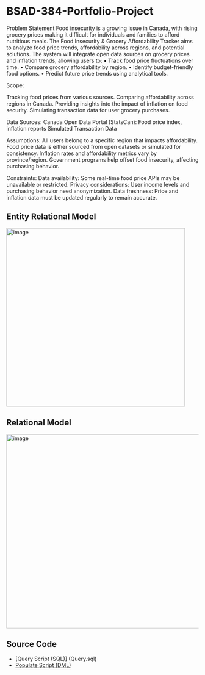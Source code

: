 # BSAD-384-Portfolio-Project
Problem Statement
Food insecurity is a growing issue in Canada, with rising grocery prices making it difficult for individuals and families to afford nutritious meals. The Food Insecurity & Grocery Affordability Tracker aims to analyze food price trends, affordability across regions, and potential solutions. The system will integrate open data sources on grocery prices and inflation trends, allowing users to:
•	Track food price fluctuations over time.
•	Compare grocery affordability by region.
•	Identify budget-friendly food options.
•	Predict future price trends using analytical tools.

Scope:

Tracking food prices from various sources.
Comparing affordability across regions in Canada.
Providing insights into the impact of inflation on food security.
Simulating transaction data for user grocery purchases.


Data Sources:
Canada Open Data Portal (StatsCan): Food price index, inflation reports
Simulated Transaction Data

Assumptions:
All users belong to a specific region that impacts affordability.
Food price data is either sourced from open datasets or simulated for consistency.
Inflation rates and affordability metrics vary by province/region.
Government programs help offset food insecurity, affecting purchasing behavior.

Constraints:
Data availability: Some real-time food price APIs may be unavailable or restricted.
Privacy considerations: User income levels and purchasing behavior need anonymization.
Data freshness: Price and inflation data must be updated regularly to remain accurate.



## Entity Relational Model

<img width="468" alt="image" src="https://github.com/user-attachments/assets/f9f62687-19c3-4243-9f0e-2fb7bccf3f6d" />

## Relational Model

<img width="509" alt="image" src="https://github.com/user-attachments/assets/dd41d54b-7875-47f3-9552-517ba5265cd4" />


## Source Code


* [Query Script (SQL)] (Query.sql)
* [Populate Script (DML)](populate.sql)

